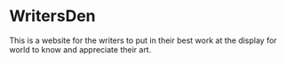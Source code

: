 # WritersDen
This is a website for the writers to put in their best work at the display for world to know and appreciate their art.
